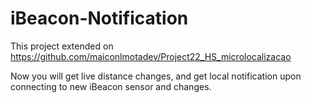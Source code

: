 # iBeacon-Notification

This project extended on https://github.com/maiconlmotadev/Project22_HS_microlocalizacao 

Now you will get live distance changes, and get local notification upon connecting to new iBeacon sensor and changes.

